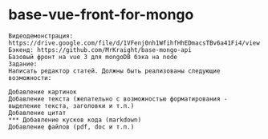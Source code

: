 # base-vue-front-for-mongo
    Видеодемонстрация: https://drive.google.com/file/d/1VFenj0nh1WfihfHhEDmacsTBv6a41Fi4/view
    Бэкенд: https://github.com/MrKraight/base-mongo-api
    Базовый фронт на vue 3 для mongoDB бэка на node
    Задание:
    Написать редактор статей. Должны быть реализованы следующие возможности:

    Добавление картинок
    Добавление текста (желательно с возможностью форматирования - выделение текста, заголовки и т.п.)
    Добавление цитат
    *** Добавление кусков кода (markdown)
    Добавление файлов (pdf, doc и т.п.)
